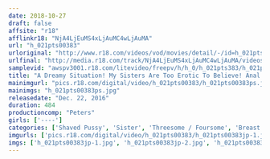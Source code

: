 ```yaml
---
date: 2018-10-27
draft: false
affsite: "r18"
afflinkr18: "NjA4LjEuMS4xLjAuMC4wLjAuMA"
url: "h_021pts00383"
urloriginal: "http://www.r18.com/videos/vod/movies/detail/-/id=h_021pts00383"
urlfinal: "http://media.r18.com/track/NjA4LjEuMS4xLjAuMC4wLjAuMA/videos/vod/movies/detail/-/id=h_021pts00383"
samplevid: "awspv3001.r18.com/litevideo/freepv/h/h_0/h_021pts383/h_021pts383_dmb_w.mp4"
title: "A Dreamy Situation! My Sisters Are Too Erotic To Believe! Anal Sex/Shaved Pussy/Big Sister Breast Milk/Threesomes! An Extravagant 24 Lady/8 Hour Collection"
mainimgurl: "pics.r18.com/digital/video/h_021pts00383/h_021pts00383ps.jpg"
mainimgs: "h_021pts00383ps.jpg"
releasedate: "Dec. 22, 2016"
duration: 484
productioncomp: "Peters"
girls: ['----']
categories: ['Shaved Pussy', 'Sister', 'Threesome / Foursome', 'Breast Milk', 'Compilation', 'Over 4 Hours', 'Hi-Def']
imgurls: ['pics.r18.com/digital/video/h_021pts00383/h_021pts00383jp-1.jpg', 'pics.r18.com/digital/video/h_021pts00383/h_021pts00383jp-2.jpg', 'pics.r18.com/digital/video/h_021pts00383/h_021pts00383jp-3.jpg', 'pics.r18.com/digital/video/h_021pts00383/h_021pts00383jp-4.jpg', 'pics.r18.com/digital/video/h_021pts00383/h_021pts00383jp-5.jpg', 'pics.r18.com/digital/video/h_021pts00383/h_021pts00383jp-6.jpg', 'pics.r18.com/digital/video/h_021pts00383/h_021pts00383jp-7.jpg', 'pics.r18.com/digital/video/h_021pts00383/h_021pts00383jp-8.jpg', 'pics.r18.com/digital/video/h_021pts00383/h_021pts00383jp-9.jpg', 'pics.r18.com/digital/video/h_021pts00383/h_021pts00383jp-10.jpg', 'pics.r18.com/digital/video/h_021pts00383/h_021pts00383jp-11.jpg', 'pics.r18.com/digital/video/h_021pts00383/h_021pts00383jp-12.jpg', 'pics.r18.com/digital/video/h_021pts00383/h_021pts00383jp-13.jpg', 'pics.r18.com/digital/video/h_021pts00383/h_021pts00383jp-14.jpg', 'pics.r18.com/digital/video/h_021pts00383/h_021pts00383jp-15.jpg', 'pics.r18.com/digital/video/h_021pts00383/h_021pts00383jp-16.jpg', 'pics.r18.com/digital/video/h_021pts00383/h_021pts00383jp-17.jpg', 'pics.r18.com/digital/video/h_021pts00383/h_021pts00383jp-18.jpg', 'pics.r18.com/digital/video/h_021pts00383/h_021pts00383jp-19.jpg', 'pics.r18.com/digital/video/h_021pts00383/h_021pts00383jp-20.jpg']
imgs: ['h_021pts00383jp-1.jpg', 'h_021pts00383jp-2.jpg', 'h_021pts00383jp-3.jpg', 'h_021pts00383jp-4.jpg', 'h_021pts00383jp-5.jpg', 'h_021pts00383jp-6.jpg', 'h_021pts00383jp-7.jpg', 'h_021pts00383jp-8.jpg', 'h_021pts00383jp-9.jpg', 'h_021pts00383jp-10.jpg', 'h_021pts00383jp-11.jpg', 'h_021pts00383jp-12.jpg', 'h_021pts00383jp-13.jpg', 'h_021pts00383jp-14.jpg', 'h_021pts00383jp-15.jpg', 'h_021pts00383jp-16.jpg', 'h_021pts00383jp-17.jpg', 'h_021pts00383jp-18.jpg', 'h_021pts00383jp-19.jpg', 'h_021pts00383jp-20.jpg']
---
```

